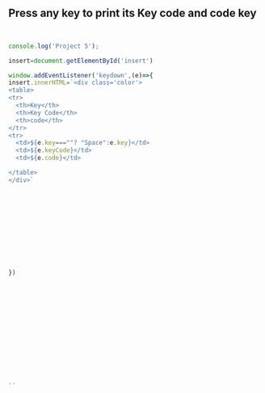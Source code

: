 ## Press any key to print its Key code and code key

```JavaScript


console.log('Project 5');

insert=document.getElementById('insert')

window.addEventListener('keydown',(e)=>{
insert.innerHTML=`<div class='color'>
<table>
<tr>
  <th>Key</th>
  <th>Key Code</th>
  <th>code</th>
</tr>
<tr>
  <td>${e.key===""? "Space":e.key}</td>
  <td>${e.keyCode}</td>
  <td>${e.code}</td>

</table>
</div>`












})















``